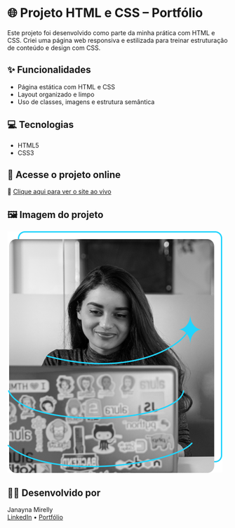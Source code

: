 # 🌐 Projeto HTML e CSS – Portfólio

Este projeto foi desenvolvido como parte da minha prática com HTML e CSS. Criei uma página web responsiva e estilizada para treinar estruturação de conteúdo e design com CSS.

## ✨ Funcionalidades

- Página estática com HTML e CSS
- Layout organizado e limpo
- Uso de classes, imagens e estrutura semântica

## 💻 Tecnologias

- HTML5
- CSS3

## 🔗 Acesse o projeto online

📍 [Clique aqui para ver o site ao vivo](https://janamirelly.github.io/projeto-html-css/)

## 🖼️ Imagem do projeto

![Print do site](./Portifolio-HTML-e-CSS-aula_4/Imagem.png)

## 👩‍💻 Desenvolvido por

Janayna Mirelly  
[LinkedIn](https://www.linkedin.com/in/janaynamirelly) • [Portfólio](https://janamirelly.github.io)
